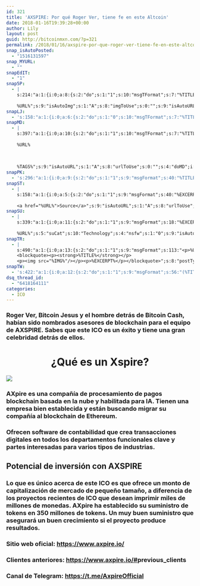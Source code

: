 ```yaml
---
id: 321
title: 'AXSPIRE: Por qué Roger Ver, tiene fe en este Altcoin'
date: 2018-01-16T19:39:28+00:00
author: Lily
layout: post
guid: http://bitcoinmxn.com/?p=321
permalink: /2018/01/16/axspire-por-que-roger-ver-tiene-fe-en-este-altcoin/
snap_isAutoPosted:
  - "1516131597"
snap_MYURL:
  - ""
snapEdIT:
  - "1"
snap5P:
  - |
    s:214:"a:1:{i:0;a:8:{s:2:"do";s:1:"1";s:10:"msgTFormat";s:7:"%TITLE%";s:9:"msgFormat";s:18:"%EXCERPT%
    
    %URL%";s:9:"isAutoImg";s:1:"A";s:8:"imgToUse";s:0:"";s:9:"isAutoURL";s:1:"A";s:8:"urlToUse";s:0:"";s:4:"do5P";i:0;}}";
snapLJ:
  - 's:158:"a:1:{i:0;a:6:{s:2:"do";s:1:"0";s:10:"msgTFormat";s:7:"%TITLE%";s:9:"msgFormat";s:9:"%EXCERPT%";s:9:"isAutoURL";s:1:"A";s:8:"urlToUse";s:0:"";s:4:"doLJ";i:0;}}";'
snapMD:
  - |
    s:397:"a:1:{i:0;a:10:{s:2:"do";s:1:"1";s:10:"msgTFormat";s:7:"%TITLE%";s:9:"msgFormat";s:32:"%EXCERPT%
    
    %URL%
    
    
    
    %TAGS%";s:9:"isAutoURL";s:1:"A";s:8:"urlToUse";s:0:"";s:4:"doMD";i:0;s:8:"isPosted";s:1:"1";s:4:"pgID";s:12:"2455dff1b19a";s:7:"postURL";s:99:"https://medium.com/@BitcoinMXN/axspire-por-qu%C3%A9-roger-ver-tiene-fe-en-este-altcoin-2455dff1b19a";s:5:"pDate";s:19:"2018-01-16 19:39:32";}}";
snapPK:
  - 's:296:"a:1:{i:0;a:9:{s:2:"do";s:1:"1";s:9:"msgFormat";s:40:"%TITLE% - %URL% #bitcoin #mexico #crypto";s:9:"isAutoURL";s:1:"A";s:8:"urlToUse";s:0:"";s:4:"doPK";i:0;s:8:"isPosted";s:1:"1";s:4:"pgID";i:1366461320;s:7:"postURL";s:30:"https://www.plurk.com/p/mlk0aw";s:5:"pDate";s:19:"2018-01-16 19:39:37";}}";'
snapST:
  - |
    s:158:"a:1:{i:0;a:5:{s:2:"do";s:1:"1";s:9:"msgFormat";s:40:"%EXCERPT%
    
    <a href="%URL%">Source</a>";s:9:"isAutoURL";s:1:"A";s:8:"urlToUse";s:0:"";s:4:"doST";i:0;}}";
snapSU:
  - |
    s:339:"a:1:{i:0;a:11:{s:2:"do";s:1:"1";s:9:"msgFormat";s:18:"%EXCERPT%
    
    %URL%";s:5:"suCat";s:10:"Technology";s:4:"nsfw";s:1:"0";s:9:"isAutoURL";s:1:"A";s:8:"urlToUse";s:0:"";s:4:"doSU";i:0;s:8:"isPosted";s:1:"1";s:4:"pgID";s:6:"1fwi1V";s:7:"postURL";s:45:"http://www.stumbleupon.com/su/1fwi1V/comments";s:5:"pDate";s:19:"2018-01-16 19:39:55";}}";
snapTR:
  - |
    s:490:"a:1:{i:0;a:13:{s:2:"do";s:1:"1";s:9:"msgFormat";s:113:"<p>%URL%</p>
    <blockquote><p><strong>%TITLE%</strong></p>
    <p><img src="%IMG%"/></p><p>%EXCERPT%</p></blockquote>";s:8:"postType";s:1:"T";s:10:"msgTFormat";s:7:"%TITLE%";s:9:"isAutoImg";s:1:"A";s:8:"imgToUse";s:0:"";s:9:"isAutoURL";s:1:"A";s:8:"urlToUse";s:0:"";s:4:"doTR";i:0;s:8:"isPosted";s:1:"1";s:4:"pgID";i:169781956343;s:7:"postURL";s:46:"http://bitcoinmxn.tumblr.com/post/169781956343";s:5:"pDate";s:19:"2018-01-16 19:39:57";}}";
snapTW:
  - 's:422:"a:1:{i:0;a:12:{s:2:"do";s:1:"1";s:9:"msgFormat";s:56:"(%TITLE%) - %URL% #bitcoinmxn #espanolbitcoin #bitcoinla";s:8:"attchImg";s:1:"1";s:9:"isAutoImg";s:1:"A";s:8:"imgToUse";s:0:"";s:9:"isAutoURL";s:1:"A";s:8:"urlToUse";s:0:"";s:4:"doTW";i:0;s:8:"isPosted";s:1:"1";s:4:"pgID";s:18:"953351145392672768";s:7:"postURL";s:57:"https://twitter.com/mxn_bitcoin/status/953351145392672768";s:5:"pDate";s:19:"2018-01-16 19:40:00";}}";'
dsq_thread_id:
  - "6418164111"
categories:
  - ICO
---
```

### Roger Ver, Bitcoin Jesus y el hombre detrás de Bitcoin Cash, habían sido nombrados asesores de blockchain para el equipo de AXSPIRE. Sabes que este ICO es un éxito y tiene una gran celebridad detrás de ellos.

<div>
</div>

<div>
</div>

<div>
</div>

<h1 style="text-align: center;">
  ¿Qué es un Xspire?
</h1>

<div>
  <img class="aligncenter" src="https://i.imgur.com/jAdahLy.png" />
</div>

<div>
</div>

<div>
</div>

### AXpire es una compañía de procesamiento de pagos blockchain basada en la nube y habilitada para IA. Tienen una empresa bien establecida y están buscando migrar su compañía al blockchain de Ethereum.

### 

### 

### Ofrecen software de contabilidad que crea transacciones digitales en todos los departamentos funcionales clave y partes interesadas para varios tipos de industrias.

<div>
</div>

<div>
</div>

<div>
</div>

## Potencial de inversión con AXSPIRE

<div>
</div>

<div>
</div>

### Lo que es único acerca de este ICO es que ofrece un monto de capitalización de mercado de pequeño tamaño, a diferencia de los proyectos recientes de ICO que desean imprimir miles de millones de monedas. AXpire ha establecido su suministro de tokens en 350 millones de tokens. Un muy buen suministro que asegurará un buen crecimiento si el proyecto produce resultados.

### 

### 

### 

### 

### 

### Sitio web oficial: <a href="https://www.axpire.io/" target="_blank" rel="noopener" data-saferedirecturl="https://www.google.com/url?hl=en&q=https://www.axpire.io/&source=gmail&ust=1516216038543000&usg=AFQjCNFi-bnTC0SOK92ajSN2NuYx117D8A">https://www.axpire.io/</a>

### 

### 

### Clientes anteriores: <a href="https://www.axpire.io/#previous_clients" target="_blank" rel="noopener" data-saferedirecturl="https://www.google.com/url?hl=en&q=https://www.axpire.io/%23previous_clients&source=gmail&ust=1516216038543000&usg=AFQjCNFkUiL2C5MUQkqlyArA1-HEDv3RXg">https://www.axpire.io/#<wbr />previous_clients</a>

### 

### 

### Canal de Telegram: <a href="https://t.me/AxpireOfficial" target="_blank" rel="noopener" data-saferedirecturl="https://www.google.com/url?hl=en&q=https://t.me/AxpireOfficial&source=gmail&ust=1516216038543000&usg=AFQjCNHSIv5BDy-MOj_zh14HH01l3TA_ww">https://t.me/AxpireOfficial</a>